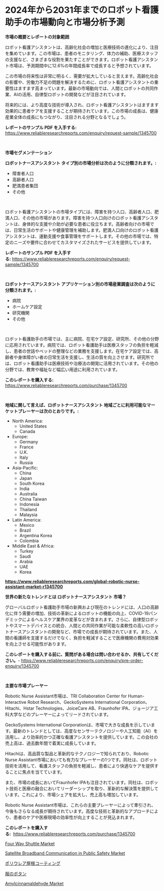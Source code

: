 <p><h1>2024年から2031年までのロボット看護助手の市場動向と市場分析予測</h1></p><p><strong>市場の概要とレポートの対象範囲</strong></p>
<p><p>ロボット看護アシスタントは、高齢化社会の増加と医療技術の進化により、注目を集めています。この市場は、患者のモニタリング、体力の補助、医療スタッフの支援など、さまざまな役割を果たすことができます。ロボット看護アシスタント市場は、予測期間中に12.6%の年間成長率で成長すると予想されています。</p><p>この市場の将来性は非常に明るく、需要が拡大していると言えます。高齢化社会の影響や、労働力不足の問題を解決するために、ロボット看護アシスタントの重要性はますます高まっています。最新の市場動向では、人間とロボットの共同作業、AIの活用、自律型ロボットの開発などが注目されています。</p><p>将来的には、より高度な技術が導入され、ロボット看護アシスタントはますます効果的に患者ケアを支援することが期待されています。この市場の成長は、健康産業全体の成長にもつながり、注目される分野となるでしょう。</p></p>
<p><strong>レポートのサンプル PDF を入手する:</strong> <a href="https://www.reliableresearchreports.com/enquiry/request-sample/1345700">https://www.reliableresearchreports.com/enquiry/request-sample/1345700</a></p>
<p>&nbsp;</p>
<p><strong>市場セグメンテーション</strong></p>
<p><strong>ロボットナースアシスタント タイプ別の市場分析は次のように分類されます。:</strong></p>
<p><ul><li>障害者人口</li><li>高齢者人口</li><li>肥満患者集団</li><li>その他</li></ul></p>
<p>&nbsp;</p>
<p><p>ロボット看護アシスタントの市場タイプには、障害を持つ人口、高齢者人口、肥満人口、その他の市場があります。障害を持つ人口向けのロボット看護アシスタントは、身体的な支援や介助が必要な患者に役立ちます。高齢者向けの市場では、日常生活のサポートや健康管理を補助します。肥満人口向けのロボット看護アシスタントは、運動支援や食事管理をサポートします。その他の市場では、特定のニーズや要件に合わせてカスタマイズされたサービスを提供しています。</p></p>
<p><strong>レポートのサンプル PDF を入手する:</strong>&nbsp;<a href="https://www.reliableresearchreports.com/enquiry/request-sample/1345700">https://www.reliableresearchreports.com/enquiry/request-sample/1345700</a></p>
<p>&nbsp;</p>
<p><strong> ロボットナースアシスタント アプリケーション別の市場産業調査は次のように分類されます。:</strong></p>
<p><ul><li>病院</li><li>ホームケア設定</li><li>研究機関</li><li>その他</li></ul></p>
<p>&nbsp;</p>
<p><p>ロボット看護助手の市場では、主に病院、在宅ケア設定、研究所、その他の分野に応用されています。病院では、ロボット看護助手は医療スタッフの負担を軽減し、患者の世話やベッドの整理などの業務を支援します。在宅ケア設定では、高齢者や身体障がい者の日常生活を支援し、生活の質を向上させます。研究所では、ロボット看護助手は医療技術や治療法の開発に活用されています。その他の分野では、教育や福祉など幅広い用途に利用されています。</p></p>
<p><strong>このレポートを購入する:</strong>&nbsp; <a href="https://www.reliableresearchreports.com/purchase/1345700">https://www.reliableresearchreports.com/purchase/1345700</a></p>
<p>&nbsp;</p>
<p><strong>地域に関して言えば、ロボットナースアシスタント 地域ごとに利用可能なマーケットプレーヤーは次のとおりです。:</strong></p>
<p><ul>
    <li>
        North America:
        <ul>
            <li>United States</li>
            <li>Canada</li>
        </ul>
    </li>
    <li>
        Europe:
        <ul>
            <li>Germany</li>
            <li>France</li>
            <li>U.K.</li>
            <li>Italy</li>
            <li>Russia</li>
        </ul>
    </li>
    <li>
        Asia-Pacific:
        <ul>
            <li>China</li>
            <li>Japan</li>
            <li>South Korea</li>
            <li>India</li>
            <li>Australia</li>
            <li>China Taiwan</li>
            <li>Indonesia</li>
            <li>Thailand</li>
            <li>Malaysia</li>
        </ul>
    </li>
    <li>
        Latin America:
        <ul>
            <li>Mexico</li>
            <li>Brazil</li>
            <li>Argentina Korea</li>
            <li>Colombia</li>
        </ul>
    </li>
    <li>
        Middle East & Africa:
        <ul>
            <li>Turkey</li>
            <li>Saudi</li>
            <li>Arabia</li>
            <li>UAE</li>
            <li>Korea</li>
        </ul>
    </li>
    </ul></p>
<p><strong><a href="https://www.reliableresearchreports.com/global-robotic-nurse-assistant-market-r1345700">https://www.reliableresearchreports.com/global-robotic-nurse-assistant-market-r1345700</a></strong>&nbsp;</p>
<p><strong>世界の新たなトレンドとは ロボットナースアシスタント 市場？</strong></p>
<p><p>グローバルロボット看護助手市場の新興および現在のトレンドには、人口の高齢化に伴う需要の増加、技術の革新によるロボットの機能の向上、COVID-19パンデミックによるヘルスケア業界の変革などが含まれます。さらに、自律型ロボットやスマートデバイスとの統合、人間との共同作業が可能な柔軟性の高いロボットナースアシスタントの開発など、市場での成長が期待されています。また、人間の看護師を支援するだけでなく、負担を軽減することで医療機関の費用対効果を向上させる可能性があります。</p></p>
<p><strong>このレポートを購入する前に、質問がある場合は問い合わせるか、共有してください。</strong>- <a href="https://www.reliableresearchreports.com/enquiry/pre-order-enquiry/1345700">https://www.reliableresearchreports.com/enquiry/pre-order-enquiry/1345700</a></p>
<p>&nbsp;</p>
<p><strong>主要な市場プレーヤー</strong></p>
<p><p>Robotic Nurse Assistant市場は、TRI Collaboration Center for Human-Interactive Robot Research、GeckoSystems International Corporation、Hitachi、Hstar Technologies、JoiceCare AB、Fraunhofer IPA、ジョージア工科大学などのプレーヤーによってリードされています。 </p><p>GeckoSystems International Corporationは、市場で大きな成長を示しています。最新のトレンドとしては、高度なセンサーテクノロジーや人工知能（AI）を活用し、より効率的かつ正確な看護アシスタントを提供しています。この会社の売上高は、過去数年間で着実に成長しています。</p><p>Hitachiは、高品質な製品と革新的なテクノロジーで知られており、Robotic Nurse Assistant市場においても有力なプレーヤーの1つです。同社は、ロボット技術を活用して、看護スタッフの負担を軽減し、患者により快適なケアを提供することに焦点を当てています。</p><p>また、市場の成長においてFraunhofer IPAも注目されています。同社は、ロボット技術と医療の融合においてリーダーシップを取り、革新的な解決策を提供しています。これにより、市場シェアを拡大し、売上高も増加しています。</p><p>Robotic Nurse Assistant市場は、これらの主要プレーヤーによって牽引され、今後もさらなる成長が期待されています。高度な技術と革新的なアプローチにより、患者のケアや医療現場の効率性が向上することが見込まれます。</p></p>
<p><strong>このレポートを購入する:</strong>&nbsp;&nbsp;<a href="https://www.reliableresearchreports.com/purchase/1345700">https://www.reliableresearchreports.com/purchase/1345700</a></p>
<p><p><a href="https://view.publitas.com/reportprime-1/four-way-shuttle-market-provides-a-comprehensive-analysis-including-a-macro-overview-of-the-market-as-well-as-micro-details-such-as-market-size-and-competitive-landscape/">Four Way Shuttle Market</a></p><p><a href="https://github.com/kathiaseamanalvaradovlprc2h/Market-Research-Report-List-1/blob/main/satellite-broadband-communication-in-public-safety-market.md">Satellite Broadband Communication in Public Safety Market</a></p><p><a href="https://medium.com/@vanessa.grant665567/%E3%83%9D%E3%83%AA%E3%82%A6%E3%83%AC%E3%82%A2%E5%B1%8B%E6%A0%B9%E3%82%B3%E3%83%BC%E3%83%86%E3%82%A3%E3%83%B3%E3%82%B0%E5%B8%82%E5%A0%B4%E3%81%AE%E3%82%B7%E3%82%A7%E3%82%A2%E3%81%AE%E9%80%B2%E5%8C%96%E3%81%A8%E5%B8%82%E5%A0%B4%E6%88%90%E9%95%B7%E3%83%88%E3%83%AC%E3%83%B3%E3%83%89-2024%E5%B9%B4-2031%E5%B9%B4-b453a86717e5">ポリウレア屋根コーティング</a></p><p><a href="https://medium.com/@spencerremin6/%E6%B4%8B%E6%9C%8D%E3%81%AE%E3%83%9C%E3%82%BF%E3%83%B3%E5%B8%82%E5%A0%B4-%E7%AB%B6%E4%BA%89%E5%88%86%E6%9E%90-%E5%B8%82%E5%A0%B4%E5%8B%95%E5%90%91%E3%81%8A%E3%82%88%E3%81%B32031%E5%B9%B4%E3%81%BE%E3%81%A7%E3%81%AE%E4%BA%88%E6%B8%AC-6281601bcf0f">服のボタン</a></p><p><a href="https://zircon-bluebell-299.notion.site/Amylcinnamaldehyde-Market-Size-Evaluating-its-Market-Trends-Growth-and-Projections-2024-2031-b63faff2a6b24e069a5aa26e01b52332">Amylcinnamaldehyde Market</a></p></p>
